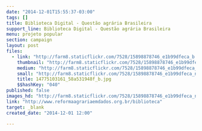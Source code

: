 ```yaml
---
date: "2014-12-01T15:55:37-03:00"
tags: []
title: Biblioteca Digital - Questão agrária Brasileira
support_line: Biblioteca Digital - Questão agrária Brasileira
menu: projeto popular
section: campaign
layout: post
files:
  - link: "http://farm8.staticflickr.com/7528/15898878746_e1b99dfeca_b.jpg"
    thumbnail: "http://farm8.staticflickr.com/7528/15898878746_e1b99dfeca_t.jpg"
    medium: "http://farm8.staticflickr.com/7528/15898878746_e1b99dfeca_z.jpg"
    small: "http://farm8.staticflickr.com/7528/15898878746_e1b99dfeca_n.jpg"
    title: 14775103161_58a531948f_b.jpg
    $$hashKey: "040"
published: false
images_hd: "http://farm8.staticflickr.com/7528/15898878746_e1b99dfeca_n.jpg"
link: "http://www.reformaagrariaemdados.org.br/biblioteca"
target: _blank
created_date: "2014-12-01 12:00"

---
```

